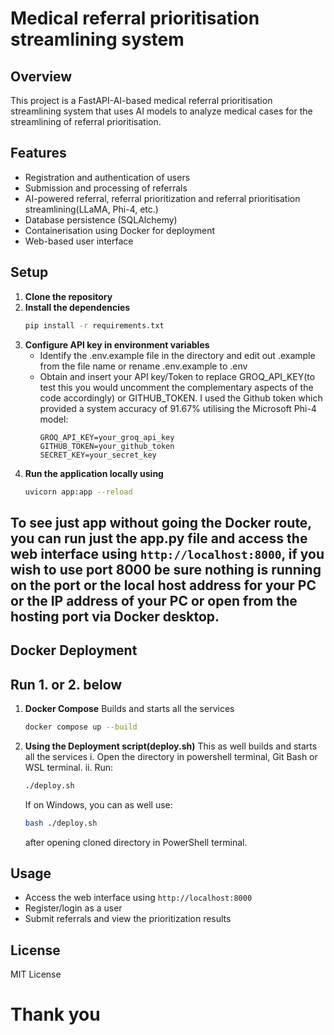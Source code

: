 # Medical referral prioritisation streamlining system

## Overview
This project is a FastAPI-AI-based medical referral prioritisation streamlining system that uses AI models to analyze medical cases for the streamlining of referral prioritisation.

## Features
- Registration and authentication of users
- Submission and processing of referrals
- AI-powered referral, referral prioritization and referral prioritisation streamlining(LLaMA, Phi-4, etc.)
- Database persistence (SQLAlchemy)
- Containerisation using Docker for deployment
- Web-based user interface

## Setup

1. **Clone the repository**
2. **Install the dependencies**
   ```bash
   pip install -r requirements.txt
   ```
3. **Configure API key in environment variables**
   - Identify the .env.example file in the directory and edit out .example from the file name or rename .env.example to .env
   - Obtain and insert your API key/Token to replace GROQ_API_KEY(to test this you would uncomment the complementary aspects of the code accordingly) or GITHUB_TOKEN. I used the Github token which provided a system accuracy of 91.67% utilising the Microsoft Phi-4 model:
     ```eg.
     GROQ_API_KEY=your_groq_api_key
     GITHUB_TOKEN=your_github_token
     SECRET_KEY=your_secret_key
     ```
4. **Run the application locally using**
   ```bash
   uvicorn app:app --reload
   ```
## To see just app without going the Docker route, you can run just the app.py file and access the web interface using `http://localhost:8000`, if you wish to use port 8000 be sure nothing is running on the port or the local host address for your PC or the IP address of your PC or open from the hosting port via Docker desktop.

## Docker Deployment
## Run 1. or 2. below
1. **Docker Compose**
Builds and starts all the services
   ```bash
   docker compose up --build
   ```

2. **Using the Deployment script(deploy.sh)**
   This as well builds and starts all the services
   i. Open the directory in powershell terminal, Git Bash or WSL terminal. 
   ii. Run:
   ```bash
   ./deploy.sh
   ```
   If on Windows, you can as well use:  
   ```bash
   bash ./deploy.sh
   ```
    after opening cloned directory in PowerShell terminal.


## Usage
- Access the web interface using `http://localhost:8000`
- Register/login as a user
- Submit referrals and view the prioritization results

## License
MIT License

# Thank you
